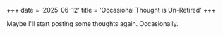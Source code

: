 +++
date = '2025-06-12'
title = 'Occasional Thought is Un-Retired'
+++

Maybe I'll start posting some thoughts again. Occasionally.
